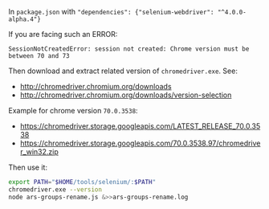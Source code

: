 In `package.json`
with `"dependencies": {"selenium-webdriver": "^4.0.0-alpha.4"}`

If you are facing such an ERROR:
```text
SessionNotCreatedError: session not created: Chrome version must be between 70 and 73
```

Then download and extract related version of `chromedriver.exe`. See:
- http://chromedriver.chromium.org/downloads
- http://chromedriver.chromium.org/downloads/version-selection

Example for chrome version `70.0.3538`:
- https://chromedriver.storage.googleapis.com/LATEST_RELEASE_70.0.3538
- https://chromedriver.storage.googleapis.com/70.0.3538.97/chromedriver_win32.zip

Then use it:
```bash
export PATH="$HOME/tools/selenium/:$PATH"
chromedriver.exe --version
node ars-groups-rename.js &>>ars-groups-rename.log
```
